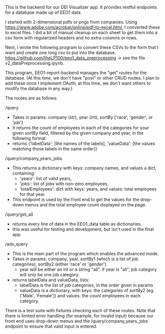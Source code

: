 This is the backend for our DEI Visualizer app.  It provides restful endpoints for a database made up of EEO1 data.

I started with 2-dimensional pdfs or pngs from companies.  Using https://www.adobe.com/acrobat/online/pdf-to-excel.html, I converted these to excel files.  I did a bit of manual cleanup on each sheet to get them into a csv form with regularized headers and no extra columns or rows.

Next, I wrote the following program to convert these CSVs to the form that I want and create one long csv to put into the database.
https://github.com/theLP100/eeo1_data_preprocessing -> see the file v2_dataPreprocessing.ipynb.

This program, EEO1-report-backend manages the "get" routes for the database.  (At this time, we don't have "post" or other CRUD routes. I plan to add these once I implement OAuth; at this time, we don't want others to modify the database in any way.)

The routes are as follows:

/query
- Takes in params: company (str), year (int), sortBy ['race', 'gender', or 'job']
- It returns the count of employees in each of the categories for your given sortBy field, filtered by the given company and year, in the following format:
- returns {'labelData': [the names of the labels], 'valueData': [the values matching those labels in the same order]}

/query/company_years_jobs
- This returns a dictionary with keys: company names, and values a dict, containing:
  - 'years': list of valid years, 
  - 'jobs': list of jobs with non-zero employees,
  - 'totalEmployees': dict with keys: years, and values: total employees for that year.
- This endpoint is used by the front end to get the values for the drop-down menus and the total employee count displayed on the page.

/query/get_all
- returns every line of data in the EEO1_data table as dictionaries.
- this was useful for testing and development, but isn't used in the final app.

/adv_query
- This is the main part of the program which enables the advanced mode.
- Takes in params: company, year, sortBy1 (which is a list of job categories), sortBy2 (either 'race' or 'gender').  
  - year will be either an int or a string "all".  if year is "all", job category will only be one job category.
- returns labelData and valueData, lists:
  - labelData is the list of job categories, in the order given in params
  - valueData is a dictionary, with keys: the categories of sortBy2 (eg. ['Male', 'Female']) and values: the count employees in each category. 


There is a test suite with fixtures checking each of these routes.
Note that there is limited error handling (for example, for invalid input) because our front end uses drop-down menus and the /query/company_years_jobs endpoint to ensure that valid input is entered.